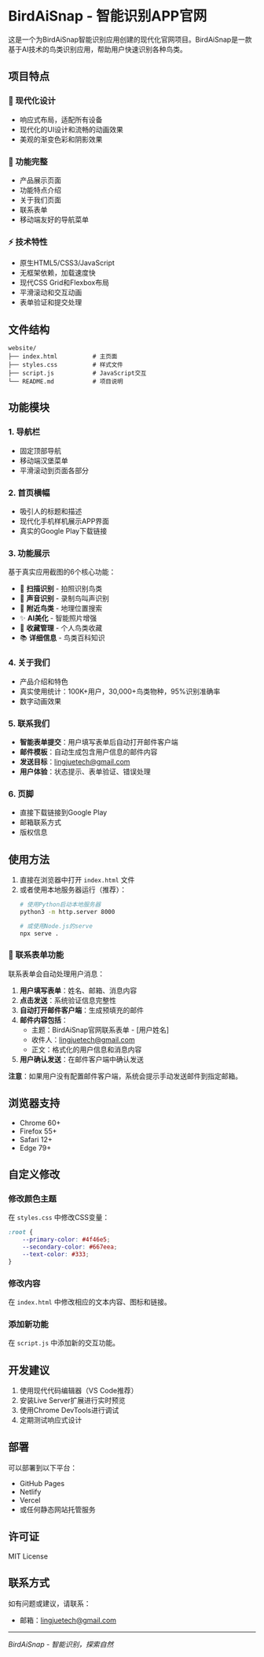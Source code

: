 # BirdAiSnap - 智能识别APP官网

这是一个为BirdAiSnap智能识别应用创建的现代化官网项目。BirdAiSnap是一款基于AI技术的鸟类识别应用，帮助用户快速识别各种鸟类。

## 项目特点

### 🎨 现代化设计
- 响应式布局，适配所有设备
- 现代化的UI设计和流畅的动画效果
- 美观的渐变色彩和阴影效果

### 📱 功能完整
- 产品展示页面
- 功能特点介绍
- 关于我们页面
- 联系表单
- 移动端友好的导航菜单

### ⚡ 技术特性
- 原生HTML5/CSS3/JavaScript
- 无框架依赖，加载速度快
- 现代CSS Grid和Flexbox布局
- 平滑滚动和交互动画
- 表单验证和提交处理

## 文件结构

```
website/
├── index.html          # 主页面
├── styles.css          # 样式文件
├── script.js           # JavaScript交互
└── README.md           # 项目说明
```

## 功能模块

### 1. 导航栏
- 固定顶部导航
- 移动端汉堡菜单
- 平滑滚动到页面各部分

### 2. 首页横幅
- 吸引人的标题和描述
- 现代化手机样机展示APP界面
- 真实的Google Play下载链接

### 3. 功能展示
基于真实应用截图的6个核心功能：
- 📸 **扫描识别** - 拍照识别鸟类
- 🎵 **声音识别** - 录制鸟叫声识别
- 📍 **附近鸟类** - 地理位置搜索
- ✨ **AI美化** - 智能照片增强
- 💾 **收藏管理** - 个人鸟类收藏
- 📚 **详细信息** - 鸟类百科知识

### 4. 关于我们
- 产品介绍和特色
- 真实使用统计：100K+用户，30,000+鸟类物种，95%识别准确率
- 数字动画效果

### 5. 联系我们
- **智能表单提交**：用户填写表单后自动打开邮件客户端
- **邮件模板**：自动生成包含用户信息的邮件内容
- **发送目标**：lingjuetech@gmail.com
- **用户体验**：状态提示、表单验证、错误处理

### 6. 页脚
- 直接下载链接到Google Play
- 邮箱联系方式
- 版权信息

## 使用方法

1. 直接在浏览器中打开 `index.html` 文件
2. 或者使用本地服务器运行（推荐）：
   ```bash
   # 使用Python启动本地服务器
   python3 -m http.server 8000
   
   # 或使用Node.js的serve
   npx serve .
   ```

### 📧 联系表单功能

联系表单会自动处理用户消息：

1. **用户填写表单**：姓名、邮箱、消息内容
2. **点击发送**：系统验证信息完整性
3. **自动打开邮件客户端**：生成预填充的邮件
4. **邮件内容包括**：
   - 主题：BirdAiSnap官网联系表单 - [用户姓名]
   - 收件人：lingjuetech@gmail.com
   - 正文：格式化的用户信息和消息内容
5. **用户确认发送**：在邮件客户端中确认发送

**注意**：如果用户没有配置邮件客户端，系统会提示手动发送邮件到指定邮箱。

## 浏览器支持

- Chrome 60+
- Firefox 55+
- Safari 12+
- Edge 79+

## 自定义修改

### 修改颜色主题
在 `styles.css` 中修改CSS变量：
```css
:root {
    --primary-color: #4f46e5;
    --secondary-color: #667eea;
    --text-color: #333;
}
```

### 修改内容
在 `index.html` 中修改相应的文本内容、图标和链接。

### 添加新功能
在 `script.js` 中添加新的交互功能。

## 开发建议

1. 使用现代代码编辑器（VS Code推荐）
2. 安装Live Server扩展进行实时预览
3. 使用Chrome DevTools进行调试
4. 定期测试响应式设计

## 部署

可以部署到以下平台：
- GitHub Pages
- Netlify
- Vercel
- 或任何静态网站托管服务

## 许可证

MIT License

## 联系方式

如有问题或建议，请联系：
- 邮箱：lingjuetech@gmail.com

---

*BirdAiSnap - 智能识别，探索自然*

